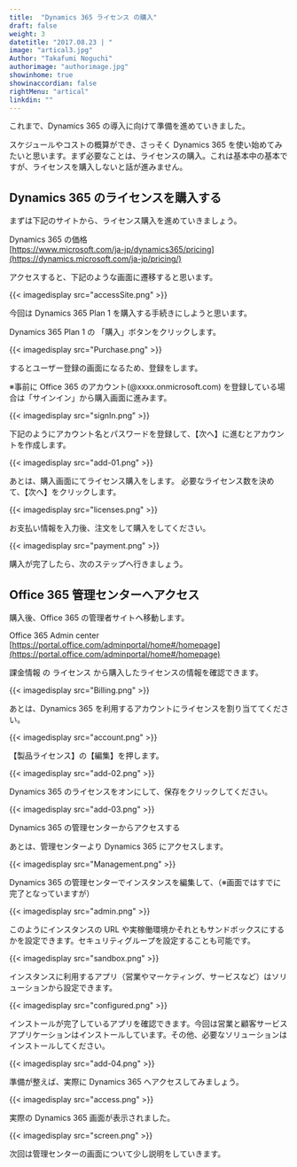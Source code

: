 ```yaml
---
title:  "Dynamics 365 ライセンス の購入"
draft: false
weight: 3
datetitle: "2017.08.23 | "
image: "artical3.jpg"
Author: "Takafumi Noguchi"
authorimage: "authorimage.jpg"
showinhome: true
showinaccordian: false
rightMenu: "artical"
linkdin: ""
---
```


<!-- Intro  -->
これまで、Dynamics 365 の導入に向けて準備を進めていきました。

スケジュールやコストの概算ができ、さっそく Dynamics 365 を使い始めてみたいと思います。まず必要なことは、ライセンスの購入。これは基本中の基本ですが、ライセンスを購入しないと話が進みません。


## Dynamics 365 のライセンスを購入する
まずは下記のサイトから、ライセンス購入を進めていきましょう。

Dynamics 365 の価格     
[https://www.microsoft.com/ja-jp/dynamics365/pricing](https://dynamics.microsoft.com/ja-jp/pricing/)

アクセスすると、下記のような画面に遷移すると思います。

<!-- Image= accessSite.png -->
{{< imagedisplay src="accessSite.png" >}}


今回は Dynamics 365 Plan 1 を購入する手続きにしようと思います。

Dynamics 365 Plan 1 の 「購入」ボタンをクリックします。

<!-- Image= Purchase.png -->
{{< imagedisplay src="Purchase.png" >}}

するとユーザー登録の画面になるため、登録をします。

※事前に Office 365 のアカウント(@xxxx.onmicrosoft.com) を登録している場合は「サインイン」から購入画面に進みます。

<!-- Image= signIn.png -->
{{< imagedisplay src="signIn.png" >}}

下記のようにアカウント名とパスワードを登録して、【次へ】に進むとアカウントを作成します。
<!-- Image= add-01.png -->
{{< imagedisplay src="add-01.png" >}}


あとは、購入画面にてライセンス購入をします。
必要なライセンス数を決めて、【次へ】をクリックします。

<!-- Image= licenses.png -->
{{< imagedisplay src="licenses.png" >}}

お支払い情報を入力後、注文をして購入をしてください。
<!-- Image= payment.png -->
{{< imagedisplay src="payment.png" >}}


購入が完了したら、次のステップへ行きましょう。

## Office 365 管理センターへアクセス
購入後、Office 365 の管理者サイトへ移動します。

Office 365 Admin center    
[https://portal.office.com/adminportal/home#/homepage](https://portal.office.com/adminportal/home#/homepage)

課金情報 の ライセンス から購入したライセンスの情報を確認できます。
<!-- Image= Billing.png -->
{{< imagedisplay src="Billing.png" >}}


あとは、Dynamics 365 を利用するアカウントにライセンスを割り当ててください。
<!-- Image= account.png -->
{{< imagedisplay src="account.png" >}}


【製品ライセンス】の【編集】を押します。
<!-- Image= add-02.png -->
{{< imagedisplay src="add-02.png" >}}


Dynamics 365 のライセンスをオンにして、保存をクリックしてください。
<!-- Image= add-03.png -->
{{< imagedisplay src="add-03.png" >}}


Dynamics 365 の管理センターからアクセスする

あとは、管理センターより Dynamics 365 にアクセスします。
<!-- Image= Management.png -->
{{< imagedisplay src="Management.png" >}}


Dynamics 365 の管理センターでインスタンスを編集して、（※画面ではすでに完了となっていますが）
<!-- Imnage= admin.png -->
{{< imagedisplay src="admin.png" >}}


このようにインスタンスの URL や実稼働環境かそれともサンドボックスにするかを設定できます。セキュリティグループを設定することも可能です。
<!-- Image= sandbox.png -->
{{< imagedisplay src="sandbox.png" >}}


インスタンスに利用するアプリ（営業やマーケティング、サービスなど）はソリューションから設定できます。
<!-- Image= configured.png -->
{{< imagedisplay src="configured.png" >}}


インストールが完了しているアプリを確認できます。今回は営業と顧客サービスアプリケーションはインストールしています。その他、必要なソリューションはインストールしてください。

<!-- Image= add-04.png -->
{{< imagedisplay src="add-04.png" >}}


準備が整えば、実際に Dynamics 365 へアクセスしてみましょう。
<!-- Image= access.png -->
{{< imagedisplay src="access.png" >}}

実際の Dynamics 365 画面が表示されました。
<!-- Image= screen.png -->
{{< imagedisplay src="screen.png" >}}


次回は管理センターの画面について少し説明をしていきます。